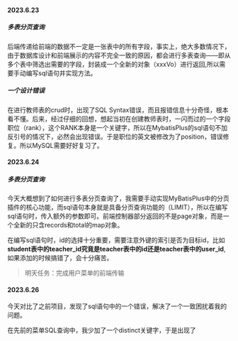 #### 2023.6.23

##### 多表分页查询

后端传递给前端的数据不一定是一张表中的所有字段，事实上，绝大多数情况下，由于数据库设计和前端展示的内容不完全一致的原因，都会进行多表查询——即从多个表中筛选出需要的字段，封装成一个全新的对象（xxxVo）进行返回,所以需要手动编写sql语句并实现方法。

##### 一个设计错误

在进行教师表的crud时，出现了SQL Syntax错误，而且报错信息十分奇怪，根本看不懂。后来，经过仔细的回想，想起当初在创建教师表时，一闪而过的一个字段职位（rank），这个RANK本身是一个关键字，所以在MybatisPlus的sql语句不加反引号的情况下，必然会出现错误。于是职位的英文被修改为了position，错误修复。所以MySQL需要好好复习了。



#### 2023.6.24

##### 多表分页查询

今天大概想到了如何进行多表分页查询了，我需要手动实现MyBatisPlus中的分页插件的核心功能，而sql语句本身就是具备分页查询功能的（LIMIT），所以在编写sql语句时，传入额外的参数即可。前端控制器部分返回的不是page对象，而是一个全新的只含records和total的map对象。

在编写sql语句时，id的选择十分重要，需要注意外键的索引是否为目标id，比如**student表中的teacher_id究竟是teacher表中的id还是teacher表中的user_id**,如果添加的时候搞错了，会十分痛苦。



> 明天任务：完成用户菜单的前端传输

#### 2023.6.26

今天对比了之前项目，发现了sql语句中的一个错误，解决了一个一致困扰着我的问题。

在先前的菜单SQL查询中，我少加了一个distinct关键字，于是出现了